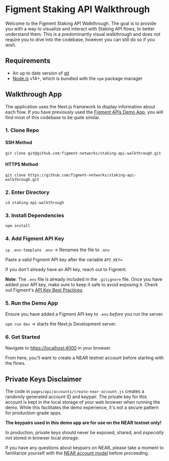 # Figment Staking API Walkthrough

Welcome to the Figment Staking API Walkthrough. The goal is to provide you with a way to visualize and interact with Staking API flows, to better understand them. This is a predominantly visual walkthrough and does not require you to dive into the codebase, however you can still do so if you wish.

## Requirements

- An up to date version of [git](https://git-scm.com)
- [Node.js](https://nodejs.org/en/) v14+, which is bundled with the `npm` package manager

## Walkthrough App

The application uses the Next.js framework to display information about each flow. If you have previously used the [Figment APIs Demo App](https://github.com/figment-networks/figment-apis-demo-app), you will find most of this codebase to be quite similar.

### 1. Clone Repo

#### SSH Method

`git clone git@github.com:figment-networks/staking-api-walkthrough.git`

#### HTTPS Method

`git clone https://github.com/figment-networks/staking-api-walkthrough.git`

### 2. Enter Directory

`cd staking-api-walkthrough`

### 3. Install Dependencies

`npm install`

### 4. Add Figment API Key

`cp .env-template .env` &rarr; Renames the file to `.env`

Paste a valid Figment API key after the variable `API_KEY=`

If you don't already have an API key, reach out to Figment.

**Note**: The `.env` file is already included in the `.gitignore` file.
Once you have added your API key, make sure to keep it safe to avoid exposing it.
Check out Figment's [API Key Best Practices](https://docs.figment.io/guides/manage-and-secure-api-keys#api-key-best-practices).

### 5. Run the Demo App

Ensure you have added a Figment API key to `.env` _before_ you run the server.

`npm run dev` &rarr; starts the Next.js Development server.

### 6. Get Started

Navigate to [https://localhost:4000](https://localhost:4000) in your browser.

From here, you'll want to create a NEAR testnet account before starting with the flows.

## Private Keys Disclaimer

The code in `pages/api/accounts/create-near-account.js` creates a randomly generated account ID and keypair. The private key for this account is kept in the local storage of your web browser when running the demo. While this facilitates the demo experience, it's not a secure pattern for production-grade apps.

**The keypairs used in this demo app are for use on the NEAR testnet only!**

In production, private keys should never be exposed, shared, and _especially not_ stored in browser local storage.

If you have any questions about keypairs on NEAR, please take a moment to familiarize yourself with the [NEAR account model](https://docs.near.org/concepts/basics/accounts/model) before proceeding.
